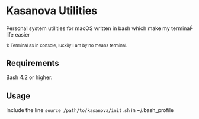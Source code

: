 # Kasanova Utilities

Personal system utilities for macOS written in bash which make my terminal<sup>[1](#note)</sup> life easier

<sub><a name="note">1</a>: Terminal as in console, luckily I am by no means terminal.</sub>

## Requirements

Bash 4.2 or higher.

## Usage 

Include the line `source /path/to/kasanova/init.sh` in ~/.bash_profile

